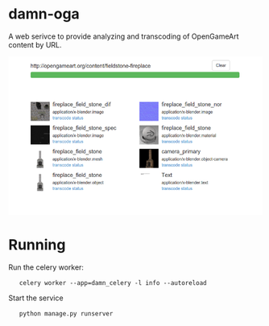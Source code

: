 damn-oga
==========

A web serivce to provide analyzing and transcoding of OpenGameArt content by URL.


![preview](https://raw.githubusercontent.com/sueastside/damn-oga/master/preview.png)

Running
=======
Run the celery worker:
 ```
    celery worker --app=damn_celery -l info --autoreload
 ```
 
Start the service
 ```
    python manage.py runserver
 ```
